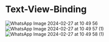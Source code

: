# Text-View-Binding

![WhatsApp Image 2024-02-27 at 10 49 56](https://github.com/Manasseh-Ankrah/Text-View-Binding/assets/66146297/c180a0b3-766b-4063-bc40-e63a8f658fb4) ![WhatsApp Image 2024-02-27 at 10 49 57 (1)](https://github.com/Manasseh-Ankrah/Text-View-Binding/assets/66146297/f4ad9ff8-32ac-4584-9501-7e2713cd86b5) ![WhatsApp Image 2024-02-27 at 10 49 58 (1)](https://github.com/Manasseh-Ankrah/Text-View-Binding/assets/66146297/83e817db-abf8-4408-be14-78c62c4cfd68)


